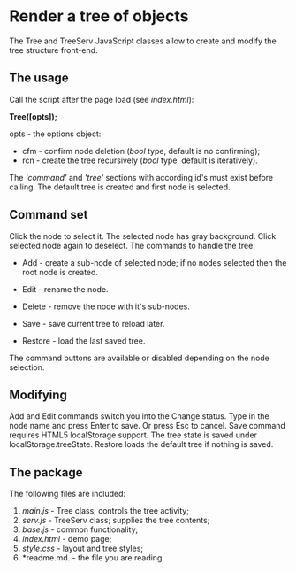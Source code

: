 Render a tree of objects
========================

The Tree and TreeServ JavaScript classes allow to create and modify the tree structure front-end. 

The usage
---------

Call the script after the page load (see *index.html*):

**Tree([opts]);**

opts - the options object:

- cfm - confirm node deletion (*bool* type, default is no confirming);
- rcn - create the tree recursively (*bool* type, default is iteratively).

The *'command'* and *'tree'* sections with according id's must exist before calling. The default tree is created and first node is selected. 

Command set
-----------

Click the node to select it. The selected node has gray background. Click selected node again to deselect. The commands to handle the tree:

- Add - create a sub-node of selected node; if no nodes selected then the root node is created.

- Edit - rename the node.

- Delete - remove the node with it's sub-nodes.

- Save - save current tree to reload later.

- Restore - load the last saved tree.

The command buttons are available or disabled depending on the node selection. 

Modifying
---------

Add and Edit commands switch you into the Change status. Type in the node name and press Enter to save. Or press Esc to cancel. Save command requires HTML5 localStorage support. The tree state is saved under localStorage.treeState. Restore loads the default tree if nothing is saved.


The package
-----------

The following files are included:

1. *main.js* - Tree class; controls the tree activity;
2. *serv.js* - TreeServ class; supplies the tree contents;
3. *base.js* - common functionality;
4. *index.html* - demo page;
5. *style.css* - layout and tree styles;
6. *readme.md. - the file you are reading.
